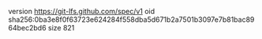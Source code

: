 version https://git-lfs.github.com/spec/v1
oid sha256:0ba3e8f0f63723e624284f558dba5d671b2a7501b3097e7b81bac8964bec2bd6
size 821
